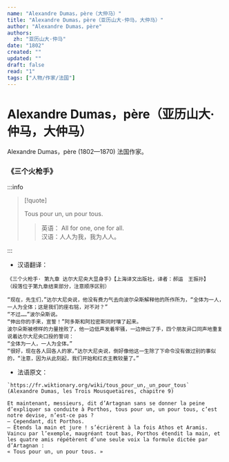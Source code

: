 ```yaml
---
name: "Alexandre Dumas，père（大仲马）"
title: "Alexandre Dumas，père（亚历山大·仲马，大仲马）"
author: "Alexandre Dumas，père"
authors:
  zh: "亚历山大·仲马"
date: "1802"
created: ""
updated: ""
draft: false
read: "1"
tags: ["人物/作家/法国"]
---
```


# Alexandre Dumas，père（亚历山大·仲马，大仲马）

Alexandre Dumas，père (1802—1870) 法国作家。

### 《三个火枪手》

:::info

> [!quote]
>
> Tous pour un, un pour tous.  
>
> > 英语： All for one, one for all.  
> > 汉语：人人为我，我为人人。  

:::

* 汉语翻译：
```
《三个火枪手· 第九章 达尔大尼央大显身手》【上海译文出版社，译者：郝运　王振孙】
（段落位于第九章结束部分，注意顺序区别）

“现在，先生们，”达尔大尼央说，他没有费力气去向波尔朵斯解释他的所作所为，“全体为一人，一人为全体；这是我们的座右铭，对不对？”
“不过……”波尔朵斯说。
“伸出你的手来，宣誓！”阿多斯和阿拉密斯同时嚷了起来。
波尔朵斯被榜样的力量挫败了，他一边低声发着牢骚，一边伸出了手，四个朋友异口同声地重复说着达尔大尼央口授的誓词：
“全体为一人，一人为全体。”
“很好，现在各人回各人的家，”达尔大尼央说，倒好像他这一生除了下命令没有做过别的事似的，“注意，因为从此刻起，我们开始和红衣主教较量了。”

```

* 法语原文：
```
`https://fr.wiktionary.org/wiki/tous_pour_un,_un_pour_tous`
(Alexandre Dumas, les Trois Mousquetaires, chapitre 9)

Et maintenant, messieurs, dit d’Artagnan sans se donner la peine d’expliquer sa conduite à Porthos, tous pour un, un pour tous, c’est notre devise, n’est-ce pas ?
— Cependant, dit Porthos.
— Étends la main et jure ! s’écrièrent à la fois Athos et Aramis.
Vaincu par l’exemple, maugréant tout bas, Porthos étendit la main, et les quatre amis répétèrent d’une seule voix la formule dictée par d’Artagnan :
« Tous pour un, un pour tous. »
```
